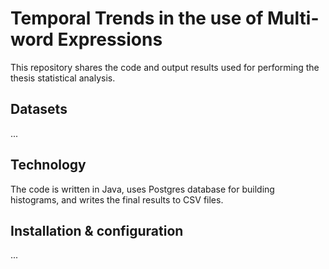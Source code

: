 # Temporal Trends in the use of Multi-word Expressions
This repository shares the code and output results used for performing the thesis statistical analysis.

## Datasets
...

## Technology 
The code is written in Java, uses Postgres database for building histograms, and writes the final results to CSV files. 

## Installation & configuration
...
